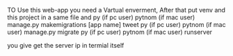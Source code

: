 TO Use this web-app you need a Vartual enverment,
After that put venv and this project in a same file and 
py (if pc user) pytnom (if mac user) manage.py makemigrations [app name] tweet
py (if pc user) pytnom (if mac user) manage.py migrate
py (if pc user) pytnom (if mac user) runserver

you give get the server ip in termial itself
